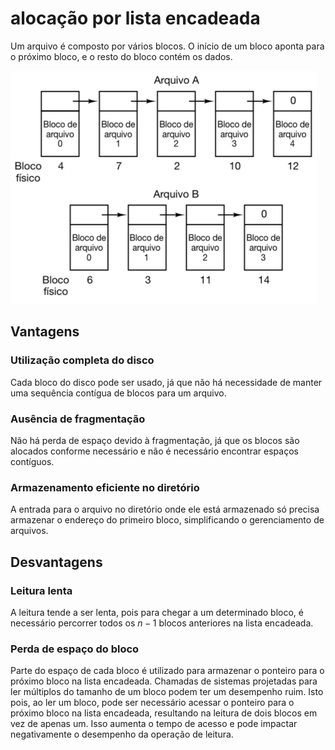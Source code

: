 # alocação por lista encadeada

Um arquivo é composto por vários blocos. O início de um bloco aponta para o próximo bloco, e o resto do bloco contém os dados.

![Exemplo de alocação por lista encadeada](image-23.png)

## Vantagens

### Utilização completa do disco

Cada bloco do disco pode ser usado, já que não há necessidade de manter uma sequência contígua de blocos para um arquivo.

### Ausência de fragmentação

Não há perda de espaço devido à fragmentação, já que os blocos são alocados conforme necessário e não é necessário encontrar espaços contíguos.

### Armazenamento eficiente no diretório

A entrada para o arquivo no diretório onde ele está armazenado só precisa armazenar o endereço do primeiro bloco, simplificando o gerenciamento de arquivos.

## Desvantagens

### Leitura lenta

A leitura tende a ser lenta, pois para chegar a um determinado bloco, é necessário percorrer todos os $n-1$ blocos anteriores na lista encadeada.

### Perda de espaço do bloco

Parte do espaço de cada bloco é utilizado para armazenar o ponteiro para o próximo bloco na lista encadeada.
Chamadas de sistemas projetadas para ler múltiplos do tamanho de um bloco podem ter um desempenho ruim. Isto pois, ao ler um bloco, pode ser necessário acessar o ponteiro para o próximo bloco na lista encadeada, resultando na leitura de dois blocos em vez de apenas um. Isso aumenta o tempo de acesso e pode impactar negativamente o desempenho da operação de leitura.
